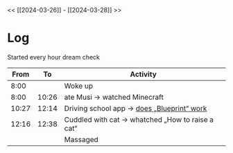 << [[2024-03-26]] - [[2024-03-28]] >>

# Log
Started every hour dream check

| From  | To    | Activity                                                                                        |
| ----- | ----- | ----------------------------------------------------------------------------------------------- |
| 8:00  |       | Woke up                                                                                         |
| 8:00  | 10:26 | ate Musi -> watched Minecraft                                                                   |
| 10:27 | 12:14 | Driving school app -> [does „Blueprint“ work](https://youtu.be/ECTBg2AtOfc?si=BeKpyiSrX-fEvMhq) |
| 12:16 | 12:38 | Cuddled with cat -> whatched „How to raise a cat“                                               |
|       |       | Massaged                                                                                        |
